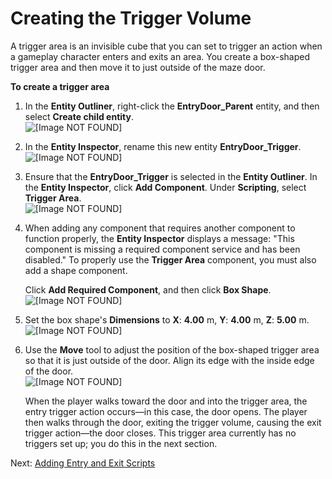 # Creating the Trigger Volume<a name="scripting-entry-door-trigger"></a>

A trigger area is an invisible cube that you can set to trigger an action when a gameplay character enters and exits an area\. You create a box\-shaped trigger area and then move it to just outside of the maze door\.

**To create a trigger area**

1. In the **Entity Outliner**, right\-click the **EntryDoor\_Parent** entity, and then select **Create child entity**\.  
![\[Image NOT FOUND\]](http://docs.aws.amazon.com/lumberyard/latest/gettingstartedguide/images/scripting-entry-door-trigger-child.png)

1. In the **Entity Inspector**, rename this new entity **EntryDoor\_Trigger**\.  
![\[Image NOT FOUND\]](http://docs.aws.amazon.com/lumberyard/latest/gettingstartedguide/images/scripting-entry-door-trigger-rename.png)

1. Ensure that the **EntryDoor\_Trigger** is selected in the **Entity Outliner**\. In the **Entity Inspector**, click **Add Component**\. Under **Scripting**, select **Trigger Area**\.  
![\[Image NOT FOUND\]](http://docs.aws.amazon.com/lumberyard/latest/gettingstartedguide/images/scripting-entry-door-trigger-triggerarea.png)

1. When adding any component that requires another component to function properly, the **Entity Inspector** displays a message: "This component is missing a required component service and has been disabled\." To properly use the **Trigger Area** component, you must also add a shape component\. 

   Click **Add Required Component**, and then click **Box Shape**\.  
![\[Image NOT FOUND\]](http://docs.aws.amazon.com/lumberyard/latest/gettingstartedguide/images/scripting-entry-door-trigger-required.png)

1. Set the box shape's **Dimensions** to **X**: **4\.00** m, **Y**: **4\.00** m, **Z**: **5\.00** m\.  
![\[Image NOT FOUND\]](http://docs.aws.amazon.com/lumberyard/latest/gettingstartedguide/images/scripting-entry-door-trigger-dimensions.png)

1. Use the **Move** tool to adjust the position of the box\-shaped trigger area so that it is just outside of the door\. Align its edge with the inside edge of the door\.  
![\[Image NOT FOUND\]](http://docs.aws.amazon.com/lumberyard/latest/gettingstartedguide/images/scripting-entry-door-align.png)

   When the player walks toward the door and into the trigger area, the entry trigger action occurs—in this case, the door opens\. The player then walks through the door, exiting the trigger volume, causing the exit trigger action—the door closes\. This trigger area currently has no triggers set up; you do this in the next section\.

Next: [Adding Entry and Exit Scripts](scripting-entry-door-scripts.md)